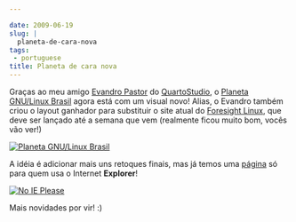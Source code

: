 ```yaml
---

date: 2009-06-19
slug: |
  planeta-de-cara-nova
tags:
 - portuguese
title: Planeta de cara nova
---
```


Graças ao meu amigo [Evandro Pastor](http://www.quartoestudio.com/blog)
do [QuartoStudio](http://www.quartoestudio.com/), o [Planeta GNU/Linux
Brasil](http://planeta.gnulinuxbrasil.org/) agora está com um visual
novo! Alias, o Evandro também criou o layout ganhador para substituir o
site atual do [Foresight Linux](http://www.foresightlinux.org), que deve
ser lançado até a semana que vem (realmente ficou muito bom, vocês vão
ver!)

[![Planeta GNU/Linux
Brasil](http://farm4.static.flickr.com/3298/3639648289_d5e4762306.jpg)](http://www.flickr.com/photos/ogmaciel/3639648289/)

A idéia é adicionar mais uns retoques finais, mas já temos uma
[página](http://planeta.gnulinuxbrasil.org/no-ie-please.html) só para
quem usa o Internet **Explorer**!

[![No IE
Please](http://farm4.static.flickr.com/3358/3639648019_be43a1a4f4.jpg)](http://www.flickr.com/photos/ogmaciel/3639648019/)

Mais novidades por vir! :)

